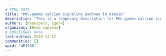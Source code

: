 ```yaml
---
# GPML DATA
title: "PKC-gamma calcium signaling pathway in ataxia"
description: "This is a temporary description for PKC-gamma calcium signaling pathway in ataxia"
authors: [Khanspers, Egonw]
organisms: [Homo sapiens]
# ADDITIONAL DATA
last-edited: 2019-12-17
communities: []
wpid: "WP4760"
---
```

